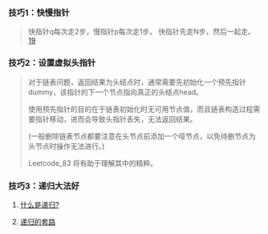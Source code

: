 ### 技巧1：快慢指针
> 快指针q每次走2步，慢指针p每次走1步。
> 快指针先走N步，然后一起走。[19](https://leetcode-cn.com/problems/remove-nth-node-from-end-of-list/)


### 技巧2：设置虚拟头指针
>对于链表问题，返回结果为头结点时，通常需要先初始化一个预先指针 dummy，该指针的下一个节点指向真正的头结点head。
>
>使用预先指针的目的在于链表初始化时无可用节点值，而且链表构造过程需要指针移动，进而会导致头指针丢失，无法返回结果。
>
>(一般删除链表节点都要注意在头节点前添加一个哑节点，以免待删节点为头节点时操作无法进行。)
> 
> Leetcode_83 将有助于理解其中的精粹。

### 技巧3：递归大法好
1. [什么是递归?](https://mp.weixin.qq.com/s/PgSSYc50ajnbh8zD6Ei07g)

2. [递归的套路](https://lyl0724.github.io/2020/01/25/1/)

 
 
